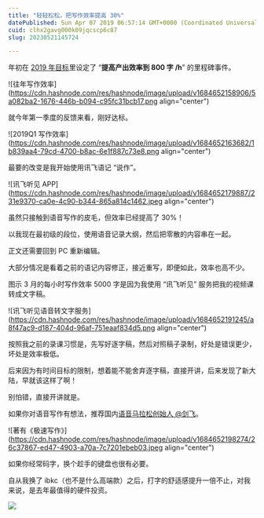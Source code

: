 ```yaml
---
title: "轻轻松松，把写作效率提高 30%"
datePublished: Sun Apr 07 2019 06:57:14 GMT+0000 (Coordinated Universal Time)
cuid: clhx2gavg000k09jqcscp6c87
slug: 20230521145724

---
```


年初在 [2019 年目标](http://mp.weixin.qq.com/s?__biz=MzI3MzU5MDA1OQ==&mid=2247484761&idx=1&sn=1a82efaf1c323e75b13b1e5745fc28c1&chksm=eb21b71ddc563e0b38b315878995cd6f26b5265c50e66be2961b7c17382e8b284dc5add5604c&scene=21#wechat_redirect)里设定了 “**提高产出效率到 800 字 /h**” 的里程碑事件。

![往年写作效率](https://cdn.hashnode.com/res/hashnode/image/upload/v1684652158906/5a082ba2-1676-446b-b094-c95fc31bcb17.png align="center")

就今年第一季度的反馈来看，刚好达标。

![2019Q1 写作效率](https://cdn.hashnode.com/res/hashnode/image/upload/v1684652163682/1b839aa4-79cd-4700-b8ac-6e1f887c73e8.png align="center")

最要的改变是我开始使用讯飞语记 “说作”。

![讯飞听见 APP](https://cdn.hashnode.com/res/hashnode/image/upload/v1684652179887/231e9370-ca0e-4c90-b344-865a814c1462.jpeg align="center")

虽然只接触到语音写作的皮毛，但效率已经提高了 30%！

以我现在最初级的段位，使用语音记录大纲，然后把零散的内容串在一起。

正文还需要回到 PC 重新编辑。

大部分情况是看着之前的语记内容修正，接近重写，即便如此，效率也高不少。

图示 3 月的每小时写作效率 5000 字是因为我使用 “讯飞听见” 服务把我的视频课转成文字稿。

![讯飞听见语音转文字服务](https://cdn.hashnode.com/res/hashnode/image/upload/v1684652191245/a8f47ac9-d187-404d-96af-751eaaf834d5.png align="center")

按照我之前的录课习惯是，先写好逐字稿，然后对照稿子录制，好处是错误更少，坏处是效率极低。

后来因为有时间目标的限制，想着能不能舍弃逐字稿，直接开讲，后来发现了新大陆，早就该这样了啊！

别怕错，直接开讲就是。

如果你对语音写作有想法，推荐国内[语音马拉松创始人 @剑飞](https://mp.weixin.qq.com/s?__biz=MjM5ODg1Mjg0Mw==&mid=2648834410&idx=1&sn=d03aed7a936c2b6346b50b22534769c3&scene=21#wechat_redirect)。

![著有《极速写作》](https://cdn.hashnode.com/res/hashnode/image/upload/v1684652198274/26c37867-ed47-4903-a70a-7c7201ebeb03.jpeg align="center")

如果你经常码字，换个趁手的键盘也很有必要。

自从我换了 ibkc（也不是什么高端款）之后，打字的舒适感提升一倍不止，对我来说，是去年最值得的硬件投资。

![](https://cdn.hashnode.com/res/hashnode/image/upload/v1684652208135/a73270b4-6e18-4527-8b3a-046e263241e2.jpeg)